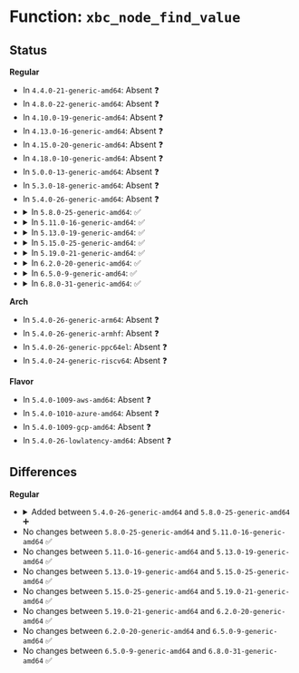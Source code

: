 # Function: <code>xbc_node_find_value</code>

## Status
<b>Regular</b>
<ul>
<li>
In <code>4.4.0-21-generic-amd64</code>: Absent ❓
</li>
<li>
In <code>4.8.0-22-generic-amd64</code>: Absent ❓
</li>
<li>
In <code>4.10.0-19-generic-amd64</code>: Absent ❓
</li>
<li>
In <code>4.13.0-16-generic-amd64</code>: Absent ❓
</li>
<li>
In <code>4.15.0-20-generic-amd64</code>: Absent ❓
</li>
<li>
In <code>4.18.0-10-generic-amd64</code>: Absent ❓
</li>
<li>
In <code>5.0.0-13-generic-amd64</code>: Absent ❓
</li>
<li>
In <code>5.3.0-18-generic-amd64</code>: Absent ❓
</li>
<li>
In <code>5.4.0-26-generic-amd64</code>: Absent ❓
</li>
<li>
<details>
<summary>In <code>5.8.0-25-generic-amd64</code>: ✅</summary>

```c
const char * xbc_node_find_value(struct xbc_node * parent, const char * key, struct xbc_node * * vnode)
```

```json
{
  "name": "xbc_node_find_value",
  "collision_type": "Unique Global",
  "inline_type": "No",
  "funcs": [
    {
      "addr": 18446744071609295431,
      "name": "xbc_node_find_value",
      "external": true,
      "loc": "lib/bootconfig.c:191",
      "file": "lib/bootconfig.c",
      "inline": "seen, unknown",
      "caller_inline": [],
      "caller_func": [
        "kernel/trace/trace_boot.c:trace_boot_init_one_instance",
        "kernel/trace/trace_boot.c:trace_boot_set_ftrace_filter",
        "kernel/trace/trace_boot.c:trace_boot_set_ftrace_filter",
        "kernel/trace/trace_boot.c:trace_boot_init_one_event",
        "kernel/trace/trace_boot.c:trace_boot_init_one_event",
        "kernel/trace/trace_boot.c:trace_boot_init_one_event",
        "kernel/trace/trace_boot.c:trace_boot_add_synth_event",
        "kernel/trace/trace_boot.c:trace_boot_add_kprobe_event",
        "kernel/trace/trace_boot.c:trace_boot_enable_events",
        "kernel/trace/trace_boot.c:trace_boot_set_instance_options",
        "kernel/trace/trace_boot.c:trace_boot_set_instance_options",
        "kernel/trace/trace_boot.c:trace_boot_set_instance_options",
        "kernel/trace/trace_boot.c:trace_boot_set_instance_options"
      ]
    }
  ],
  "symbols": [
    {
      "addr": 18446744071609295431,
      "name": "xbc_node_find_value",
      "section": ".init.text",
      "bind": "STB_GLOBAL",
      "size": 95
    }
  ]
}
```
</details>
</li>
<li>
<details>
<summary>In <code>5.11.0-16-generic-amd64</code>: ✅</summary>

```c
const char * xbc_node_find_value(struct xbc_node * parent, const char * key, struct xbc_node * * vnode)
```

```json
{
  "name": "xbc_node_find_value",
  "collision_type": "Unique Global",
  "inline_type": "No",
  "funcs": [
    {
      "addr": 18446744071612364846,
      "name": "xbc_node_find_value",
      "external": true,
      "loc": "lib/bootconfig.c:191",
      "file": "lib/bootconfig.c",
      "inline": "seen, unknown",
      "caller_inline": [],
      "caller_func": [
        "kernel/trace/trace_boot.c:trace_boot_enable_tracer",
        "kernel/trace/trace_boot.c:trace_boot_enable_tracer",
        "kernel/trace/trace_boot.c:trace_boot_set_ftrace_filter",
        "kernel/trace/trace_boot.c:trace_boot_set_ftrace_filter",
        "kernel/trace/trace_boot.c:trace_boot_init_one_event",
        "kernel/trace/trace_boot.c:trace_boot_init_one_event",
        "kernel/trace/trace_boot.c:trace_boot_init_one_event",
        "kernel/trace/trace_boot.c:trace_boot_add_synth_event",
        "kernel/trace/trace_boot.c:trace_boot_add_kprobe_event",
        "kernel/trace/trace_boot.c:trace_boot_enable_events",
        "kernel/trace/trace_boot.c:trace_boot_set_instance_options",
        "kernel/trace/trace_boot.c:trace_boot_set_instance_options",
        "kernel/trace/trace_boot.c:trace_boot_set_instance_options",
        "kernel/trace/trace_boot.c:trace_boot_set_instance_options",
        "kernel/trace/trace_boot.c:trace_boot_set_instance_options"
      ]
    }
  ],
  "symbols": [
    {
      "addr": 18446744071612364846,
      "name": "xbc_node_find_value",
      "section": ".init.text",
      "bind": "STB_GLOBAL",
      "size": 95
    }
  ]
}
```
</details>
</li>
<li>
<details>
<summary>In <code>5.13.0-19-generic-amd64</code>: ✅</summary>

```c
const char * xbc_node_find_value(struct xbc_node * parent, const char * key, struct xbc_node * * vnode)
```

```json
{
  "name": "xbc_node_find_value",
  "collision_type": "Unique Global",
  "inline_type": "No",
  "funcs": [
    {
      "addr": 18446744071614505789,
      "name": "xbc_node_find_value",
      "external": true,
      "loc": "lib/bootconfig.c:191",
      "file": "lib/bootconfig.c",
      "inline": "seen, unknown",
      "caller_inline": [],
      "caller_func": [
        "kernel/trace/trace_boot.c:trace_boot_init_one_instance",
        "kernel/trace/trace_boot.c:trace_boot_init_one_instance",
        "kernel/trace/trace_boot.c:trace_boot_set_ftrace_filter",
        "kernel/trace/trace_boot.c:trace_boot_set_ftrace_filter",
        "kernel/trace/trace_boot.c:trace_boot_init_one_event",
        "kernel/trace/trace_boot.c:trace_boot_init_one_event",
        "kernel/trace/trace_boot.c:trace_boot_init_one_event",
        "kernel/trace/trace_boot.c:trace_boot_add_synth_event",
        "kernel/trace/trace_boot.c:trace_boot_add_kprobe_event",
        "kernel/trace/trace_boot.c:trace_boot_enable_events",
        "kernel/trace/trace_boot.c:trace_boot_set_instance_options",
        "kernel/trace/trace_boot.c:trace_boot_set_instance_options",
        "kernel/trace/trace_boot.c:trace_boot_set_instance_options",
        "kernel/trace/trace_boot.c:trace_boot_set_instance_options",
        "kernel/trace/trace_boot.c:trace_boot_set_instance_options"
      ]
    }
  ],
  "symbols": [
    {
      "addr": 18446744071614505789,
      "name": "xbc_node_find_value",
      "section": ".init.text",
      "bind": "STB_GLOBAL",
      "size": 95
    }
  ]
}
```
</details>
</li>
<li>
<details>
<summary>In <code>5.15.0-25-generic-amd64</code>: ✅</summary>

```c
const char * xbc_node_find_value(struct xbc_node * parent, const char * key, struct xbc_node * * vnode)
```

```json
{
  "name": "xbc_node_find_value",
  "collision_type": "Unique Global",
  "inline_type": "No",
  "funcs": [
    {
      "addr": 18446744071615453866,
      "name": "xbc_node_find_value",
      "external": true,
      "loc": "lib/bootconfig.c:191",
      "file": "lib/bootconfig.c",
      "inline": "seen, unknown",
      "caller_inline": [],
      "caller_func": [
        "kernel/trace/trace_boot.c:trace_boot_init_one_instance",
        "kernel/trace/trace_boot.c:trace_boot_init_one_instance",
        "kernel/trace/trace_boot.c:trace_boot_set_ftrace_filter",
        "kernel/trace/trace_boot.c:trace_boot_set_ftrace_filter",
        "kernel/trace/trace_boot.c:trace_boot_init_one_event",
        "kernel/trace/trace_boot.c:trace_boot_init_one_event",
        "kernel/trace/trace_boot.c:trace_boot_init_one_event",
        "kernel/trace/trace_boot.c:trace_boot_hist_add_one_handler",
        "kernel/trace/trace_boot.c:trace_boot_hist_add_array",
        "kernel/trace/trace_boot.c:trace_boot_add_synth_event",
        "kernel/trace/trace_boot.c:trace_boot_add_kprobe_event",
        "kernel/trace/trace_boot.c:trace_boot_enable_events",
        "kernel/trace/trace_boot.c:trace_boot_set_instance_options",
        "kernel/trace/trace_boot.c:trace_boot_set_instance_options",
        "kernel/trace/trace_boot.c:trace_boot_set_instance_options",
        "kernel/trace/trace_boot.c:trace_boot_set_instance_options",
        "kernel/trace/trace_boot.c:trace_boot_set_instance_options"
      ]
    }
  ],
  "symbols": [
    {
      "addr": 18446744071615453866,
      "name": "xbc_node_find_value",
      "section": ".init.text",
      "bind": "STB_GLOBAL",
      "size": 95
    }
  ]
}
```
</details>
</li>
<li>
<details>
<summary>In <code>5.19.0-21-generic-amd64</code>: ✅</summary>

```c
const char * xbc_node_find_value(struct xbc_node * parent, const char * key, struct xbc_node * * vnode)
```

```json
{
  "name": "xbc_node_find_value",
  "collision_type": "Unique Global",
  "inline_type": "No",
  "funcs": [
    {
      "addr": 18446744071617255228,
      "name": "xbc_node_find_value",
      "external": true,
      "loc": "lib/bootconfig.c:256",
      "file": "lib/bootconfig.c",
      "inline": "seen, unknown",
      "caller_inline": [],
      "caller_func": [
        "kernel/trace/trace_boot.c:trace_boot_init_one_instance",
        "kernel/trace/trace_boot.c:trace_boot_init_one_instance",
        "kernel/trace/trace_boot.c:trace_boot_set_ftrace_filter",
        "kernel/trace/trace_boot.c:trace_boot_set_ftrace_filter",
        "kernel/trace/trace_boot.c:trace_boot_init_one_event",
        "kernel/trace/trace_boot.c:trace_boot_init_one_event",
        "kernel/trace/trace_boot.c:trace_boot_init_one_event",
        "kernel/trace/trace_boot.c:trace_boot_hist_add_one_handler",
        "kernel/trace/trace_boot.c:trace_boot_hist_add_array",
        "kernel/trace/trace_boot.c:trace_boot_add_synth_event",
        "kernel/trace/trace_boot.c:trace_boot_add_kprobe_event",
        "kernel/trace/trace_boot.c:trace_boot_enable_events",
        "kernel/trace/trace_boot.c:trace_boot_set_instance_options",
        "kernel/trace/trace_boot.c:trace_boot_set_instance_options",
        "kernel/trace/trace_boot.c:trace_boot_set_instance_options",
        "kernel/trace/trace_boot.c:trace_boot_set_instance_options",
        "kernel/trace/trace_boot.c:trace_boot_set_instance_options"
      ]
    }
  ],
  "symbols": [
    {
      "addr": 18446744071617255228,
      "name": "xbc_node_find_value",
      "section": ".init.text",
      "bind": "STB_GLOBAL",
      "size": 99
    }
  ]
}
```
</details>
</li>
<li>
<details>
<summary>In <code>6.2.0-20-generic-amd64</code>: ✅</summary>

```c
const char * xbc_node_find_value(struct xbc_node * parent, const char * key, struct xbc_node * * vnode)
```

```json
{
  "name": "xbc_node_find_value",
  "collision_type": "Unique Global",
  "inline_type": "No",
  "funcs": [
    {
      "addr": 18446744071627976016,
      "name": "xbc_node_find_value",
      "external": true,
      "loc": "lib/bootconfig.c:256",
      "file": "lib/bootconfig.c",
      "inline": "seen, unknown",
      "caller_inline": [],
      "caller_func": [
        "kernel/trace/trace_boot.c:trace_boot_init_one_instance",
        "kernel/trace/trace_boot.c:trace_boot_init_one_instance",
        "kernel/trace/trace_boot.c:trace_boot_set_ftrace_filter",
        "kernel/trace/trace_boot.c:trace_boot_set_ftrace_filter",
        "kernel/trace/trace_boot.c:trace_boot_init_one_event",
        "kernel/trace/trace_boot.c:trace_boot_init_one_event",
        "kernel/trace/trace_boot.c:trace_boot_init_one_event",
        "kernel/trace/trace_boot.c:trace_boot_hist_add_one_handler",
        "kernel/trace/trace_boot.c:trace_boot_hist_add_array",
        "kernel/trace/trace_boot.c:trace_boot_add_synth_event",
        "kernel/trace/trace_boot.c:trace_boot_add_kprobe_event",
        "kernel/trace/trace_boot.c:trace_boot_enable_events",
        "kernel/trace/trace_boot.c:trace_boot_set_instance_options",
        "kernel/trace/trace_boot.c:trace_boot_set_instance_options",
        "kernel/trace/trace_boot.c:trace_boot_set_instance_options",
        "kernel/trace/trace_boot.c:trace_boot_set_instance_options",
        "kernel/trace/trace_boot.c:trace_boot_set_instance_options"
      ]
    }
  ],
  "symbols": [
    {
      "addr": 18446744071627976016,
      "name": "xbc_node_find_value",
      "section": ".init.text",
      "bind": "STB_GLOBAL",
      "size": 166
    }
  ]
}
```
</details>
</li>
<li>
<details>
<summary>In <code>6.5.0-9-generic-amd64</code>: ✅</summary>

```c
const char * xbc_node_find_value(struct xbc_node * parent, const char * key, struct xbc_node * * vnode)
```

```json
{
  "name": "xbc_node_find_value",
  "collision_type": "Unique Global",
  "inline_type": "No",
  "funcs": [
    {
      "addr": 18446744071619741824,
      "name": "xbc_node_find_value",
      "external": true,
      "loc": "lib/bootconfig.c:256",
      "file": "lib/bootconfig.c",
      "inline": "seen, unknown",
      "caller_inline": [],
      "caller_func": [
        "kernel/trace/trace_boot.c:trace_boot_init_one_instance",
        "kernel/trace/trace_boot.c:trace_boot_init_one_instance",
        "kernel/trace/trace_boot.c:trace_boot_set_ftrace_filter",
        "kernel/trace/trace_boot.c:trace_boot_set_ftrace_filter",
        "kernel/trace/trace_boot.c:trace_boot_init_one_event",
        "kernel/trace/trace_boot.c:trace_boot_init_one_event",
        "kernel/trace/trace_boot.c:trace_boot_init_one_event",
        "kernel/trace/trace_boot.c:trace_boot_hist_add_one_handler",
        "kernel/trace/trace_boot.c:trace_boot_hist_add_array",
        "kernel/trace/trace_boot.c:trace_boot_add_synth_event",
        "kernel/trace/trace_boot.c:trace_boot_add_kprobe_event",
        "kernel/trace/trace_boot.c:trace_boot_enable_events",
        "kernel/trace/trace_boot.c:trace_boot_set_instance_options",
        "kernel/trace/trace_boot.c:trace_boot_set_instance_options",
        "kernel/trace/trace_boot.c:trace_boot_set_instance_options",
        "kernel/trace/trace_boot.c:trace_boot_set_instance_options",
        "kernel/trace/trace_boot.c:trace_boot_set_instance_options"
      ]
    }
  ],
  "symbols": [
    {
      "addr": 18446744071619741824,
      "name": "xbc_node_find_value",
      "section": ".init.text",
      "bind": "STB_GLOBAL",
      "size": 166
    }
  ]
}
```
</details>
</li>
<li>
<details>
<summary>In <code>6.8.0-31-generic-amd64</code>: ✅</summary>

```c
const char * xbc_node_find_value(struct xbc_node * parent, const char * key, struct xbc_node * * vnode)
```

```json
{
  "name": "xbc_node_find_value",
  "collision_type": "Unique Global",
  "inline_type": "No",
  "funcs": [
    {
      "addr": 18446744071622049984,
      "name": "xbc_node_find_value",
      "external": true,
      "loc": "lib/bootconfig.c:256",
      "file": "lib/bootconfig.c",
      "inline": "seen, unknown",
      "caller_inline": [],
      "caller_func": [
        "kernel/trace/trace_boot.c:trace_boot_init_one_instance",
        "kernel/trace/trace_boot.c:trace_boot_init_one_instance",
        "kernel/trace/trace_boot.c:trace_boot_set_ftrace_filter",
        "kernel/trace/trace_boot.c:trace_boot_set_ftrace_filter",
        "kernel/trace/trace_boot.c:trace_boot_init_one_event",
        "kernel/trace/trace_boot.c:trace_boot_init_one_event",
        "kernel/trace/trace_boot.c:trace_boot_init_one_event",
        "kernel/trace/trace_boot.c:trace_boot_hist_add_one_handler",
        "kernel/trace/trace_boot.c:trace_boot_hist_add_array",
        "kernel/trace/trace_boot.c:trace_boot_add_synth_event",
        "kernel/trace/trace_boot.c:trace_boot_add_kprobe_event",
        "kernel/trace/trace_boot.c:trace_boot_enable_events",
        "kernel/trace/trace_boot.c:trace_boot_set_instance_options",
        "kernel/trace/trace_boot.c:trace_boot_set_instance_options",
        "kernel/trace/trace_boot.c:trace_boot_set_instance_options",
        "kernel/trace/trace_boot.c:trace_boot_set_instance_options",
        "kernel/trace/trace_boot.c:trace_boot_set_instance_options"
      ]
    }
  ],
  "symbols": [
    {
      "addr": 18446744071622049984,
      "name": "xbc_node_find_value",
      "section": ".init.text",
      "bind": "STB_GLOBAL",
      "size": 166
    }
  ]
}
```
</details>
</li>
</ul>
<b>Arch</b>
<ul>
<li>
In <code>5.4.0-26-generic-arm64</code>: Absent ❓
</li>
<li>
In <code>5.4.0-26-generic-armhf</code>: Absent ❓
</li>
<li>
In <code>5.4.0-26-generic-ppc64el</code>: Absent ❓
</li>
<li>
In <code>5.4.0-24-generic-riscv64</code>: Absent ❓
</li>
</ul>
<b>Flavor</b>
<ul>
<li>
In <code>5.4.0-1009-aws-amd64</code>: Absent ❓
</li>
<li>
In <code>5.4.0-1010-azure-amd64</code>: Absent ❓
</li>
<li>
In <code>5.4.0-1009-gcp-amd64</code>: Absent ❓
</li>
<li>
In <code>5.4.0-26-lowlatency-amd64</code>: Absent ❓
</li>
</ul>

## Differences
<b>Regular</b>
<ul>
<li>
<details>
<summary>Added between <code>5.4.0-26-generic-amd64</code> and <code>5.8.0-25-generic-amd64</code> ➕</summary>

```c
const char * xbc_node_find_value(struct xbc_node * parent, const char * key, struct xbc_node * * vnode)
```
</details>
</li>
<li>
No changes between <code>5.8.0-25-generic-amd64</code> and <code>5.11.0-16-generic-amd64</code> ✅
</li>
<li>
No changes between <code>5.11.0-16-generic-amd64</code> and <code>5.13.0-19-generic-amd64</code> ✅
</li>
<li>
No changes between <code>5.13.0-19-generic-amd64</code> and <code>5.15.0-25-generic-amd64</code> ✅
</li>
<li>
No changes between <code>5.15.0-25-generic-amd64</code> and <code>5.19.0-21-generic-amd64</code> ✅
</li>
<li>
No changes between <code>5.19.0-21-generic-amd64</code> and <code>6.2.0-20-generic-amd64</code> ✅
</li>
<li>
No changes between <code>6.2.0-20-generic-amd64</code> and <code>6.5.0-9-generic-amd64</code> ✅
</li>
<li>
No changes between <code>6.5.0-9-generic-amd64</code> and <code>6.8.0-31-generic-amd64</code> ✅
</li>
</ul>
